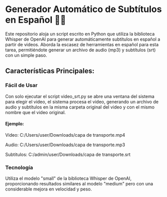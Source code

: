 # Generador Automático de Subtítulos en Español 🎥📝

Este repositorio aloja un script escrito en Python que utiliza la biblioteca Whisper de OpenAI para generar automáticamente subtítulos en español a partir de videos. Aborda la escasez de herramientas en español para esta tarea, permitiéndote generar un archivo de audio (mp3) y subtítulos (srt) con un simple paso.

## Características Principales:

### Fácil de Usar
Con solo ejecutar el script video_srt.py se abre una ventana del sistema para elegir el video, el sistema procesa el video, generando un archivo de audio y subtítulos en la misma carpeta original del video y con el mismo nombre que el video original.
#### Ejemplo: 

Video: C:/Users/user/Downloads/capa de transporte.mp4

Audio: C:/Users/user/Downloads/capa de transporte.mp3

Subtitulos: C:/admin/user/Downloads/capa de transporte.srt

### Tecnología
Utiliza el modelo "small" de la biblioteca Whisper de OpenAI, proporcionando resultados similares al modelo "medium" pero con una considerable mejora en velocidad y peso.
